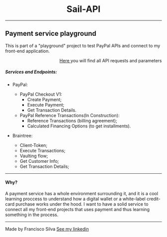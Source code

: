 

<h1 align="center">Sail-API
</h1>

---
## Payment service playground

This is part of a "playground" project to test PayPal APIs and connect to my front-end application.

<p align="right"><a href="https://documenter.getpostman.com/view/4255399/TVKA3J8R#c0f616cf-a092-4a4e-b8d3-d21809517d08">Here </a>you will find all API requests and parameters</p>

##### Services and Endpoints:

 - PayPal:
    - PayPal Checkout V1:
      - Create Payment;
      - Execute Payment;
      - Get Transaction Details.
    - PayPal Reference Transactions(In Construction):
      - Reference Transactions (billing agreement);
      - Calculated Financing Options (to get installments).

- Braintree:
    - Client-Token;
    - Execute Transactions;
    - Vaulting flow;
    - Get Customer Info;
    - Get Transaction Details;

---

#### Why?

A payment service has a whole environment surrounding it, and it is a cool learning proccess to understand how a digital wallet or a white-label credit-card purchase works under the hood. I want to have a solid service to connect all my front-end projects that uses payment and thus learning something in the process.

---


Made by Francisco Silva [See my linkedin](https://www.linkedin.com/in/francisco-silva-953561a6/)